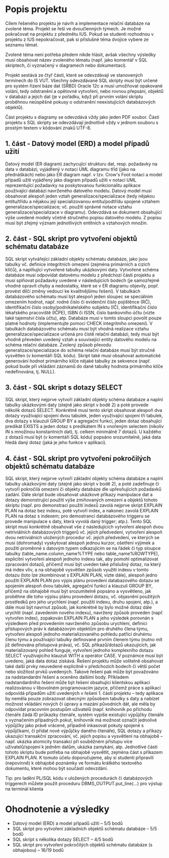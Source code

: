 # Popis projektu

Cílem řešeného projektu je návrh a implementace relační databáze na zvolené téma. Projekt se řeší ve dvoučlenných týmech. Je možné pokračovat na projektu z předmětu IUS. Pokud se studenti rozhodnou v projektu z IUS nepokračovat, pak si příslušné téma dvojice vybere ze seznamu témat.

Zvolené téma není potřeba předem nikde hlásit, avšak všechny výsledky musí obsahovat název zvoleného tématu (např. jako komentář v SQL skriptech, či vyznačený v diagramech nebo dokumentaci).

Projekt sestává ze čtyř částí, které se odevzdávají ve stanovených termínech do IS VUT. Všechny odevzdávané SQL skripty musí být určené pro systém řízení báze dat (SŘBD) Oracle 12c a musí umožňovat opakované volání, tedy odstranění a opětovné vytvoření, nebo rovnou přepsání, objektů v databázi a jejich dat (je v pořádku, když při prvním volání skriptu proběhnou neúspěšné pokusy o odstranění neexistujících databázových objektů).

Část projektu s diagramy se odevzdává vždy jako jeden PDF soubor. Části projektu s SQL skripty se odevzdávají jednotlivě vždy v jednom souboru s prostým textem v kódování znaků UTF-8.

## 1. část - Datový model (ERD) a model případů užití

Datový model (ER diagram) zachycující strukturu dat, resp. požadavky na data v databázi, vyjádřený v notaci UML diagramu tříd (jako na přednáškách) nebo jako ER diagram např. v tzv. Crow's Foot notaci a model případů užití vyjádřený jako diagram případů užití v notaci UML reprezentující požadavky na poskytovanou funkcionalitu aplikace používající databázi navrženého datového modelu. Datový model musí obsahovat alespoň jeden vztah generalizace/specializace (tedy nějakou entitu/třídu a nějakou její specializovanou entitu/podtřídu spojené vztahem generalizace/specializace; vč. použití správné notace vztahu generalizace/specializace v diagramu).
    Odevzdává se dokument obsahující výše uvedené modely včetně stručného popisu datového modelu. Z popisu musí být zřejmý význam jednotlivých entitních a vztahových množin. 


## 2. část - SQL skript pro vytvoření objektů schématu databáze

SQL skript vytvářející základní objekty schématu databáze, jako jsou tabulky vč. definice integritních omezení (zejména primárních a cizích klíčů), a naplňující vytvořené tabulky ukázkovými daty. Vytvořené schéma databáze musí odpovídat datovému modelu z předchozí části projektu a musí splňovat požadavky uvedené v následujících bodech (je samozřejmě vhodné opravit chyby a nedostatky, které se v ER diagramu objevily, popř. provést dílčí změny vedoucí ke kvalitnějšímu řešení).
    V tabulkách databázového schématu musí být alespoň jeden sloupec se speciálním omezením hodnot, např. rodné číslo či evidenční číslo pojištěnce (RČ), identifikační číslo osoby/podnikatelského subjektu (IČ), identifikační číslo lékařského pracoviště (IČPE), ISBN či ISSN, číslo bankovního účtu (vizte také tajemství čísla účtu), atp. Databáze musí v tomto sloupci povolit pouze platné hodnoty (implementujte pomocí CHECK integritního omezení).
    V tabulkách databázového schématu musí být vhodná realizace vztahu generalizace/specializace určená pro čistě relační databázi, tedy musí být vhodně převeden uvedený vztah a související entity datového modelu na schéma relační databáze. Zvolený způsob převodu generalizace/specializace do schéma relační databáze musí být stručně vysvětlen (v komentáři SQL kódu).
    Skript také musí obsahovat automatické generování hodnot primárního klíče nějaké tabulky ze sekvence (např. pokud bude při vkládání záznamů do dané tabulky hodnota primárního klíče nedefinována, tj. NULL).


## 3. část - SQL skript s dotazy SELECT

SQL skript, který nejprve vytvoří základní objekty schéma databáze a naplní tabulky ukázkovými daty (stejně jako skript v bodě 2) a poté provede několik dotazů SELECT.
    Konkrétně musí tento skript obsahovat alespoň dva dotazy využívající spojení dvou tabulek, jeden využívající spojení tří tabulek, dva dotazy s klauzulí GROUP BY a agregační funkcí, jeden dotaz obsahující predikát EXISTS a jeden dotaz s predikátem IN s vnořeným selectem (nikoliv IN s množinou konstantních dat), tj. celkem minimálně 7 dotazů. U každého z dotazů musí být (v komentáři SQL kódu) popsáno srozumitelně, jaká data hledá daný dotaz (jaká je jeho funkce v aplikaci).


## 4. část - SQL skript pro vytvoření pokročilých objektů schématu databáze

SQL skript, který nejprve vytvoří základní objekty schéma databáze a naplní tabulky ukázkovými daty (stejně jako skript v bodě 2), a poté zadefinuje či vytvoří pokročilá omezení či objekty databáze dle upřesňujících požadavků zadání. Dále skript bude obsahovat ukázkové příkazy manipulace dat a dotazy demonstrující použití výše zmiňovaných omezení a objektů tohoto skriptu (např. pro demonstraci použití indexů zavolá nejprve skript EXPLAIN PLAN na dotaz bez indexu, poté vytvoří index, a nakonec zavolá EXPLAIN PLAN na dotaz s indexem; pro demostranci databázového triggeru se provede manipulace s daty, která vyvolá daný trigger; atp.).
    Tento SQL skript musí konkrétně obsahovat vše z následujících
        vytvoření alespoň dvou netriviálních databázových triggerů vč. jejich předvedení,
        vytvoření alespoň dvou netriviálních uložených procedur vč. jejich předvedení, ve kterých se musí (dohromady) vyskytovat alespoň jednou kurzor, ošetření výjimek a použití proměnné s datovým typem odkazujícím se na řádek či typ sloupce tabulky (table_name.column_name%TYPE nebo table_name%ROWTYPE),
        explicitní vytvoření alespoň jednoho indexu tak, aby pomohl optimalizovat zpracování dotazů, přičemž musí být uveden také příslušný dotaz, na který má index vliv, a na obhajobě vysvětlen způsob využití indexu v tomto dotazu (toto lze zkombinovat s EXPLAIN PLAN, vizte dále),
        alespoň jedno použití EXPLAIN PLAN pro výpis plánu provedení databazového dotazu se spojením alespoň dvou tabulek, agregační funkcí a klauzulí GROUP BY, přičemž na obhajobě musí být srozumitelně popsáno a vysvětleno, jak proběhne dle toho výpisu plánu provedení dotazu, vč. objasnění použitých prostředků pro jeho urychlení (např. použití indexu, druhu spojení, atp.), a dále musí být navrnut způsob, jak konkrétně by bylo možné dotaz dále urychlit (např. zavedením nového indexu), navržený způsob proveden (např. vytvořen index), zopakován EXPLAIN PLAN a jeho výsledek porovnán s výsledkem před provedením navrženého způsobu urychlení,
        definici přístupových práv k databázovým objektům pro druhého člena týmu,
        vytvoření alespoň jednoho materializovaného pohledu patřící druhému členu týmu a používající tabulky definované prvním členem týmu (nutno mít již definována přístupová práva), vč. SQL příkazů/dotazů ukazujících, jak materializovaný pohled funguje,
        vytvoření jednoho komplexního dotazu SELECT využívajícího klauzuli WITH a operátor CASE. V poznámce musí být uvedeno, jaká data dotaz získává.
    Řešení projektu může volitelně obsahovat také další prvky neuvedené explicitně v předchozích bodech či větší počet nebo složitost prvků uvedených. Takové řešení pak může být považováno za nadstandardní řešení a oceněno dalšími body. Příkladem nadstandardního řešení může být řešení obsahující
        klientskou aplikaci realizovánou v libovolném programovacím jazyce, přičemž práce s aplikací odpovídá případům užití uvedených v řešení 1. části projektu – tedy aplikace by neměla pouze zobrazovat obecným způsobem tabulky s daty a nabízet možnost vkládání nových či úpravy a mazání původních dát, ale měla by odpovídat pracovním postupům uživatelů (např. knihovník po příchodu čtenáře žádá ID průkazky čtenáře, systém vypíše existující výpůjčky čtenáře s vyznačením případných pokut, knihovník má možnost označit jednolivé výpůjčky jako právě vrácené, případně inkasovat pokuty spojené s výpůjčkami, či přidat nové výpůjčky daného čtenáře),
        SQL dotazy a příkazy ukazující transakční zpracování, vč. jejich popisu a vysvětlení na obhajobě – např. ukázka atomicity transakcí při souběžném přístupu více uživatelů/spojení k jedněm datům, ukázka zamykání, atp.
    Jednotlivé části tohoto skriptu bude potřeba na obhajobě vysvětlit, zejména část s příkazem EXPLAIN PLAN. K tomuto účelu doporučujeme, aby si studenti připravili (nepovinně) k obhajobě poznámky ve formátu krátkého textového dokumentu, které mohou být součástí odevzdání.

Tip: pro ladění PL/SQL kódu v uložených procedurách či databázových triggerech můžete použít proceduru DBMS_OUTPUT.put_line(...) pro výstup na terminál klienta

# Ohodnotenie a výsledky
- Datový model (ERD) a model případů užití – 5/5 bodů
- SQL skript pro vytvoření základních objektů schématu databáze – 5/5 bodů
- SQL skript s několika dotazy SELECT – 4/5 bodů
- SQL skript pro vytvoření pokročilých objektů schématu databáze (s obhajobou) – 16/19 bodů
